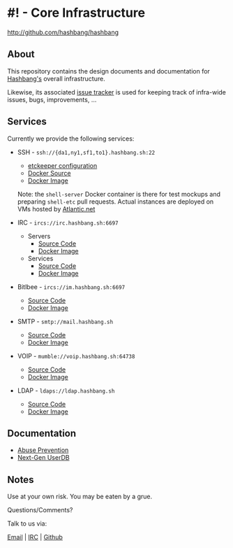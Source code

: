# #! - Core Infrastructure #

<http://github.com/hashbang/hashbang>


## About ##

This repository contains the design documents and documentation for
[Hashbang's](https://hashbang.sh) overall infrastructure.

Likewise, its associated [issue tracker](https://github.com/hashbang/hashbang/issues)
is used for keeping track of infra-wide issues, bugs, improvements, ...


## Services ##

Currently we provide the following services:

  * SSH - `ssh://{da1,ny1,sf1,to1}.hashbang.sh:22`
    - [etckeeper configuration](https://github.com/hashbang/shell-etc)
    - [Docker Source](https://github.com/hashbang/shell-server)  
    - [Docker Image](https://hub.docker.com/r/hashbang/shell-server/)
	
	
    Note: the `shell-server` Docker container is there for test
    mockups and preparing `shell-etc` pull requests.  Actual instances
    are deployed on VMs hosted by [Atlantic.net](https://atlantic.net)

  * IRC - `ircs://irc.hashbang.sh:6697`
    - Servers
      - [Source Code](https://github.com/hashbang/hashbang)
      - [Docker Image](https://hub.docker.com/r/hashbang/unrealircd/)
    - Services
      - [Source Code](https://github.com/hashbang/docker-anope)
      - [Docker Image](https://hub.docker.com/r/hashbang/anope/)

  * Bitlbee - `ircs://im.hashbang.sh:6697`
    - [Source Code](https://github.com/hashbang/hashbang)
    - [Docker Image](https://hub.docker.com/r/hashbang/unrealircd/)

  * SMTP - `smtp://mail.hashbang.sh`
    - [Source Code](https://github.com/hashbang/docker-postfix)
    - [Docker Image](https://hub.docker.com/r/hashbang/postfix/)

  * VOIP - `mumble://voip.hashbang.sh:64738`
    - [Source Code](https://github.com/hashbang/docker-mumble)
    - [Docker Image](https://hub.docker.com/r/hashbang/mumble/)

  * LDAP - `ldaps://ldap.hashbang.sh`
    - [Source Code](https://github.com/hashbang/docker-slapd)
    - [Docker Image](https://hub.docker.com/r/hashbang/slapd/)


## Documentation ##

  - [Abuse Prevention](https://github.com/hashbang/hashbang/tree/master/abuse)
  - [Next-Gen UserDB](https://github.com/hashbang/userdb)


## Notes ##

  Use at your own risk. You may be eaten by a grue.

  Questions/Comments?

  Talk to us via:

  [Email](mailto://team@hashbang.sh) |
  [IRC](ircs://irc.hashbang.sh:6697/#!) |
  [Github](http://github.com/hashbang/)
